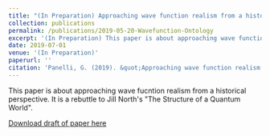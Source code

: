 ```yaml
---
title: "(In Preparation) Approaching wave function realism from a historical perspective: A reply to North"
collection: publications
permalink: /publications/2019-05-20-Wavefunction-Ontology
excerpt: '(In Preparation) This paper is about approaching wave function realism from a historical perspective.'
date: 2019-07-01
venue: '(In Preparation)'
paperurl: ''
citation: 'Panelli, G. (2019). &quot;Approaching wave function realism from a historical perspective: A reply to North.&quot; <i>(In Preparation)</i>.'
---
```

This paper is about approaching wave fucntion realism from a historical perspective. It is a rebuttle to Jill North's "The Structure of a Quantum World".

[Download draft of paper here](http://gpanelli.github.io/files/gpanelli_wf_ontology.pdf)
